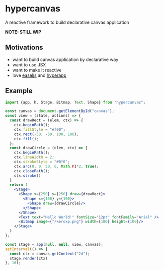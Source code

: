 # hypercanvas
A reactive framework to build declarative canvas application

**NOTE: STILL WIP**

## Motivations

- want to build canvas application by declarative way
- want to use JSX
- want to make it reactive
- love [easeljs](https://www.createjs.com/easeljs) and [hyperapp](https://github.com/jorgebucaran/hyperapp)

## Example

```jsx
import {app, h, Stage, Bitmap, Text, Shape} from "hypercanvas";

const canvas = document.getElementById("canvas");
const view = (state, actions) => {
  const drawRect = (elem, ctx) => {
    ctx.beginPath();
    ctx.fillStyle = "#f00";
    ctx.rect(-50, -50, 100, 100);
    ctx.fill();
  };
  const drawCircle = (elem, ctx) => {
    ctx.beginPath();
    ctx.lineWidth = 2;
    ctx.strokeStyle = "#0f0";
    ctx.arc(0, 0, 50, 0, Math.PI*2, true);
    ctx.closePath();
    ctx.stroke()
  }
  return (
    <Stage>
      <Shape x={250} y={250} draw={drawRect}>
        <Shape x={100} y={100}>
          <Shape draw={drawCircle}/>
        </Shape>
      </Shape>
      <Text text="Hello World!" fontSize="12pt" fontFamily="Arial" />
      <Bitmap image={"/keroxp.png"} width={100} height={100}/>
    </Stage>
  )
};

const stage = app(null, null, view, canvas);
setInterval(() => {
  const ctx = canvas.getContext("2d");
  stage.render(ctx)
}, 16);
```
